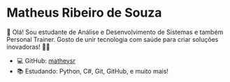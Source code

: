 # Matheus Ribeiro de Souza

👋 Olá! Sou estudante de Análise e Desenvolvimento de Sistemas e também Personal Trainer. 
Gosto de unir tecnologia com saúde para criar soluções inovadoras! 🚀💪

- 💻 GitHub: [mathevsr](https://github.com/mathevsr)
- 📚 Estudando: Python, C#, Git, GitHub, e muito mais!

